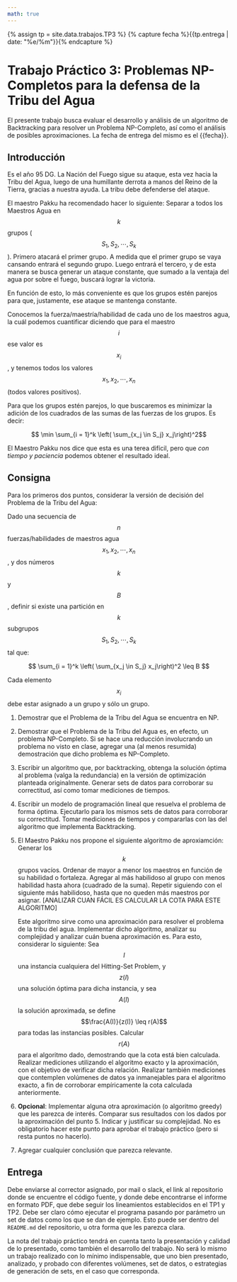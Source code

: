 ```yaml
---
math: true
---
```


{% assign tp = site.data.trabajos.TP3 %}
{% capture fecha %}{{tp.entrega | date: "%e/%m"}}{% endcapture %}

# Trabajo Práctico 3: Problemas NP-Completos para la defensa de la Tribu del Agua

El presente trabajo busca evaluar el desarrollo y análisis de un algoritmo 
de Backtracking para resolver un Problema NP-Completo, así como el análisis 
de posibles aproximaciones. 
La fecha de entrega del mismo es el {{fecha}}.

## Introducción

Es el año 95 DG. 
La Nación del Fuego sigue su ataque, esta vez hacia la Tribu del Agua, luego de
una humillante derrota a manos del Reino de la Tierra, gracias a nuestra ayuda. 
La tribu debe defenderse del ataque. 

El maestro Pakku ha recomendado hacer lo siguiente: 
Separar a todos los Maestros Agua en $$k$$ grupos ($$S_1, S_2, \cdots, S_k$$). 
Primero atacará el primer grupo. A medida que el primer grupo se vaya cansando 
entrará el segundo grupo. Luego entrará el tercero, y de esta manera se busca 
generar un ataque constante, que sumado a la ventaja del agua por sobre el fuego, 
buscará lograr la victoria. 

En función de esto, lo más conveniente es que los grupos estén parejos para que,
justamente, ese ataque se mantenga constante. 

Conocemos la fuerza/maestría/habilidad de cada uno de los maestros agua, la cuál
podemos cuantificar diciendo que para el maestro $$i$$ ese valor es $$x_i$$, y 
tenemos todos los valores $$x_1, x_2, \cdots, x_n$$ (todos valores positivos). 

Para que los grupos estén parejos, lo que buscaremos es minimizar la adición
de los cuadrados de las sumas de las fuerzas de los grupos. Es decir:

$$ \min \sum_{i = 1}^k \left( \sum_{x_j \in S_j} x_j\right)^2$$

El Maestro Pakku nos dice que esta es una terea difícil, pero que _con tiempo y paciencia_
podemos obtener el resultado ideal.


## Consigna

Para los primeros dos puntos, considerar la versión de decisión del Problema de la Tribu del Agua:

Dado una secuencia de $$n$$ fuerzas/habilidades de maestros agua $$x_1, x_2, \cdots, x_n$$, y dos 
números $$k$$ y $$B$$, definir si existe una partición en $$k$$ subgrupos $$S_1, S_2, \cdots, S_k$$ 
tal que: 

$$ \sum_{i = 1}^k \left( \sum_{x_j \in S_j} x_j\right)^2 \leq B $$

Cada elemento $$x_i$$ debe estar asignado a un grupo y sólo un grupo. 


1. 	Demostrar que el Problema de la Tribu del Agua se encuentra en NP.

2. 	Demostrar que el Problema de la Tribu del Agua es, en efecto, un problema NP-Completo. 
	Si se hace una reducción involucrando un problema no visto en clase, agregar una
	(al menos resumida) demostración que dicho problema es NP-Completo. 

3. 	Escribir un algoritmo que, por backtracking, obtenga la solución óptima al problema (valga la 
	redundancia) en la versión de optimización planteada originalmente. 
	Generar sets de datos para corroborar su correctitud, así como tomar mediciones de tiempos. 

4. 	Escribir un modelo de programación lineal que resuelva el problema de forma óptima. Ejecutarlo
	para los mismos sets de datos para corroborar su correctitud. Tomar mediciones de tiempos
	y compararlas con las del algoritmo que implementa Backtracking. 

6. 	El Maestro Pakku nos propone el siguiente algoritmo de aproxiamción:
 	Generar los $$k$$ grupos vacíos. Ordenar de mayor a menor los maestros en función de su habilidad
 	o fortaleza. Agregar al más habilidoso al grupo con menos habilidad hasta ahora (cuadrado de la 
 	suma). Repetir siguiendo con el siguiente más habilidoso, hasta que no queden más maestros por
 	asignar. [ANALIZAR CUAN FÁCIL ES CALCULAR LA COTA PARA ESTE ALGORITMO]
   
	Este algoritmo sirve como una aproximación para resolver el problema de la tribu del agua. 
	Implementar dicho algoritmo, analizar su complejidad
	y analizar cuán buena aproximación es. Para esto, considerar lo siguiente: 
	Sea $$I$$ una instancia cualquiera del Hitting-Set Problem, y $$z(I)$$ una
	solución óptima para dicha instancia, y sea $$A(I)$$ la solución aproximada, 
	se define $$\frac{A(I)}{z(I)} \leq r(A)$$ para todas las instancias posibles. 
	Calcular $$r(A)$$ para el algoritmo dado, demostrando que la cota está bien
	calculada. Realizar mediciones utilizando el algoritmo exacto y la aproximación,
	con el objetivo de verificar dicha relación. Realizar también mediciones
	que contemplen volúmenes de datos ya inmanejables para el algoritmo exacto,
	a fin de corroborar empíricamente la cota calculada anteriormente. 

8.	**Opcional**: Implementar alguna otra aproximación (o algoritmo greedy) que 
	les parezca de interés. Comparar sus resultados con los dados por la aproximación 
	del punto 5. Indicar y justificar su complejidad. No es obligatorio
	hacer este punto para aprobar el trabajo práctico (pero si resta puntos no hacerlo).

9. 	Agregar cualquier conclusión que parezca relevante.

## Entrega

Debe enviarse al corrector asignado, por mail o slack, el link
al repositorio donde se encuentre el código fuente, y donde debe encontrarse
el informe en formato PDF, que debe seguir los lineamientos establecidos en el TP1 y TP2.
Debe ser claro cómo ejecutar el programa pasando por parámetro un set de datos como
los que se dan de ejemplo. Esto puede ser dentro del `README.md` del repositorio,
u otra forma que les parezca clara. 

La nota del trabajo práctico tendrá en cuenta tanto la presentación y calidad de lo presentado, 
como también el desarrollo del trabajo. No será lo mismo un trabajo realizado con lo mínimo
indispensable, que uno bien presentado, analizado, y probado con diferentes volúmenes, set de 
datos, o estrategias de generación de sets, en el caso que corresponda.

